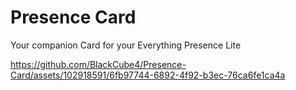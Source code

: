 # Presence Card

Your companion Card for your Everything Presence Lite

https://github.com/BlackCube4/Presence-Card/assets/102918591/6fb97744-6892-4f92-b3ec-76ca6fe1ca4a
